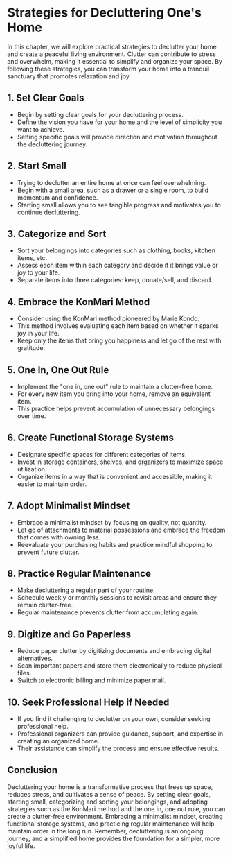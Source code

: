 Strategies for Decluttering One's Home
=================================================

In this chapter, we will explore practical strategies to declutter your home and create a peaceful living environment. Clutter can contribute to stress and overwhelm, making it essential to simplify and organize your space. By following these strategies, you can transform your home into a tranquil sanctuary that promotes relaxation and joy.

**1. Set Clear Goals**
----------------------

* Begin by setting clear goals for your decluttering process.
* Define the vision you have for your home and the level of simplicity you want to achieve.
* Setting specific goals will provide direction and motivation throughout the decluttering journey.

**2. Start Small**
------------------

* Trying to declutter an entire home at once can feel overwhelming.
* Begin with a small area, such as a drawer or a single room, to build momentum and confidence.
* Starting small allows you to see tangible progress and motivates you to continue decluttering.

**3. Categorize and Sort**
--------------------------

* Sort your belongings into categories such as clothing, books, kitchen items, etc.
* Assess each item within each category and decide if it brings value or joy to your life.
* Separate items into three categories: keep, donate/sell, and discard.

**4. Embrace the KonMari Method**
---------------------------------

* Consider using the KonMari method pioneered by Marie Kondo.
* This method involves evaluating each item based on whether it sparks joy in your life.
* Keep only the items that bring you happiness and let go of the rest with gratitude.

**5. One In, One Out Rule**
---------------------------

* Implement the "one in, one out" rule to maintain a clutter-free home.
* For every new item you bring into your home, remove an equivalent item.
* This practice helps prevent accumulation of unnecessary belongings over time.

**6. Create Functional Storage Systems**
----------------------------------------

* Designate specific spaces for different categories of items.
* Invest in storage containers, shelves, and organizers to maximize space utilization.
* Organize items in a way that is convenient and accessible, making it easier to maintain order.

**7. Adopt Minimalist Mindset**
-------------------------------

* Embrace a minimalist mindset by focusing on quality, not quantity.
* Let go of attachments to material possessions and embrace the freedom that comes with owning less.
* Reevaluate your purchasing habits and practice mindful shopping to prevent future clutter.

**8. Practice Regular Maintenance**
-----------------------------------

* Make decluttering a regular part of your routine.
* Schedule weekly or monthly sessions to revisit areas and ensure they remain clutter-free.
* Regular maintenance prevents clutter from accumulating again.

**9. Digitize and Go Paperless**
--------------------------------

* Reduce paper clutter by digitizing documents and embracing digital alternatives.
* Scan important papers and store them electronically to reduce physical files.
* Switch to electronic billing and minimize paper mail.

**10. Seek Professional Help if Needed**
----------------------------------------

* If you find it challenging to declutter on your own, consider seeking professional help.
* Professional organizers can provide guidance, support, and expertise in creating an organized home.
* Their assistance can simplify the process and ensure effective results.

**Conclusion**
--------------

Decluttering your home is a transformative process that frees up space, reduces stress, and cultivates a sense of peace. By setting clear goals, starting small, categorizing and sorting your belongings, and adopting strategies such as the KonMari method and the one in, one out rule, you can create a clutter-free environment. Embracing a minimalist mindset, creating functional storage systems, and practicing regular maintenance will help maintain order in the long run. Remember, decluttering is an ongoing journey, and a simplified home provides the foundation for a simpler, more joyful life.
